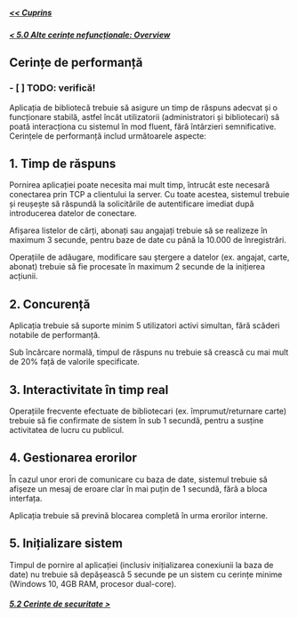 ##### [<< Cuprins](../Cuprins.md)
##### [< 5.0 Alte cerințe nefuncționale: Overview](5.0%20Overview.md)
## Cerințe de performanță
### - [ ] TODO: verifică!
Aplicația de bibliotecă trebuie să asigure un timp de răspuns adecvat și o funcționare stabilă, astfel încât utilizatorii (administratori și bibliotecari) să poată interacționa cu sistemul în mod fluent, fără întârzieri semnificative. Cerințele de performanță includ următoarele aspecte:
## 1. Timp de răspuns
Pornirea aplicației poate necesita mai mult timp, întrucât este necesară conectarea prin TCP a clientului la server. Cu toate acestea, sistemul trebuie și reușește să răspundă la solicitările de autentificare imediat după introducerea datelor de conectare.

Afișarea listelor de cărți, abonați sau angajați trebuie să se realizeze în maximum 3 secunde, pentru baze de date cu până la 10.000 de înregistrări.

Operațiile de adăugare, modificare sau ștergere a datelor (ex. angajat, carte, abonat) trebuie să fie procesate în maximum 2 secunde de la inițierea acțiunii.

## 2. Concurență
Aplicația trebuie să suporte minim 5 utilizatori activi simultan, fără scăderi notabile de performanță.

Sub încărcare normală, timpul de răspuns nu trebuie să crească cu mai mult de 20% față de valorile specificate.

## 3. Interactivitate în timp real
Operațiile frecvente efectuate de bibliotecari (ex. împrumut/returnare carte) trebuie să fie confirmate de sistem în sub 1 secundă, pentru a susține activitatea de lucru cu publicul.

## 4. Gestionarea erorilor
În cazul unor erori de comunicare cu baza de date, sistemul trebuie să afișeze un mesaj de eroare clar în mai puțin de 1 secundă, fără a bloca interfața.

Aplicația trebuie să prevină blocarea completă în urma erorilor interne.

## 5. Inițializare sistem
Timpul de pornire al aplicației (inclusiv inițializarea conexiunii la baza de date) nu trebuie să depășească 5 secunde pe un sistem cu cerințe minime (Windows 10, 4GB RAM, procesor dual-core).
##### [5.2 Cerințe de securitate >](5.2%20Cerințe%20de%20securitate.md)

